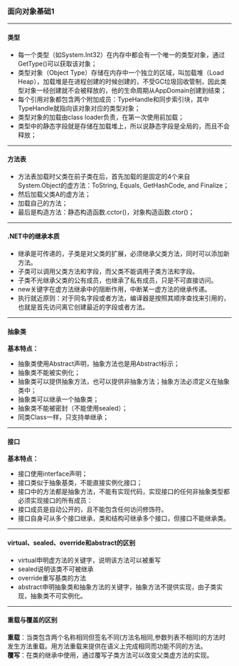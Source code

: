 ### 面向对象基础1
---
#### 类型  
- 每一个类型（如System.Int32）在内存中都会有一个唯一的类型对象，通过GetType()可以获取该对象；
- 类型对象（Object Type）存储在内存中一个独立的区域，叫加载堆（Load Heap），加载堆是在进程创建的时候创建的，不受GC垃圾回收管制，因此类型对象一经创建就不会被释放的，他的生命周期从AppDomain创建到结束；
- 每个引用对象都包含两个附加成员：TypeHandle和同步索引块，其中TypeHandle就指向该对象对应的类型对象；
- 类型对象的加载由class loader负责，在第一次使用前加载；
- 类型中的静态字段就是存储在加载堆上，所以说静态字段是全局的，而且不会释放；
---
#### 方法表
- 方法表加载时父类在前子类在后，首先加载的是固定的4个来自System.Object的虚方法：ToString, Equals, GetHashCode, and Finalize；
- 然后加载父类A的虚方法；
- 加载自己的方法；
- 最后是构造方法：静态构造函数.cctor()，对象构造函数.ctor()；
---
#### .NET中的继承本质
- 继承是可传递的，子类是对父类的扩展，必须继承父类方法，同时可以添加新方法。
- 子类可以调用父类方法和字段，而父类不能调用子类方法和字段。 
- 子类不光继承父类的公有成员，也继承了私有成员，只是不可直接访问。
- new关键字在虚方法继承中的阻断作用，中断某一虚方法的继承传递。
- 执行就近原则：对于同名字段或者方法，编译器是按照其顺序查找来引用的，也就是首先访问离它创建最近的字段或者方法。
--- 
#### 抽象类
**基本特点：**  
- 抽象类使用Abstract声明，抽象方法也是用Abstract标示；
- 抽象类不能被实例化；
- 抽象类可以提供抽象方法，也可以提供非抽象方法；抽象方法必须定义在抽象类中；
- 抽象类可以继承一个抽象类；
- 抽象类不能被密封（不能使用sealed）；
- 同类Class一样，只支持单继承；
---
#### 接口
**基本特点：**
- 接口使用interface声明；
- 接口类似于抽象基类，不能直接实例化接口；
- 接口中的方法都是抽象方法，不能有实现代码，实现接口的任何非抽象类型都必须实现接口的所有成员：
- 接口成员是自动公开的，且不能包含任何访问修饰符。
- 接口自身可从多个接口继承，类和结构可继承多个接口，但接口不能继承类。
--- 
#### virtual、sealed、override和abstract的区别
- virtual申明虚方法的关键字，说明该方法可以被重写
- sealed说明该类不可被继承
- override重写基类的方法
- abstract申明抽象类和抽象方法的关键字，抽象方法不提供实现，由子类实现，抽象类不可实例化。
--- 
#### 重载与覆盖的区别
**重载**：当类包含两个名称相同但签名不同(方法名相同,参数列表不相同)的方法时发生方法重载。用方法重载来提供在语义上完成相同而功能不同的方法。  
**覆写**：在类的继承中使用，通过覆写子类方法可以改变父类虚方法的实现。
